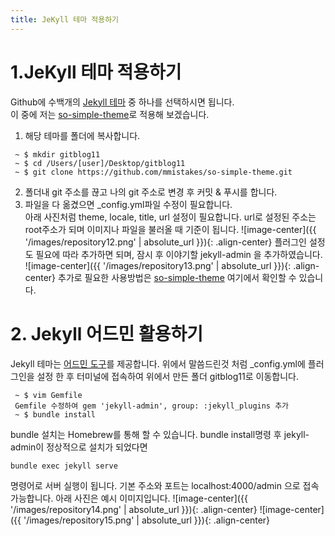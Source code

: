 ```yaml
---
title: JeKyll 테마 적용하기
---
```


# 1.JeKyll 테마 적용하기

Github에 수백개의 [Jekyll 테마](https://github.com/topics/jekyll-theme) 중 하나를 선택하시면 됩니다.<br>
이 중에 저는 [so-simple-theme](https://github.com/mmistakes/so-simple-theme)로 적용해 보겠습니다.

1. 해당 테마를 폴더에 복사합니다.
```
 ~ $ mkdir gitblog11
 ~ $ cd /Users/[user]/Desktop/gitblog11
 ~ $ git clone https://github.com/mmistakes/so-simple-theme.git
```
2. 폴더내 git 주소를 끊고 나의 git 주소로 변경 후 커밋 & 푸시를 합니다.
3. 파일을 다 옮겼으면 _config.yml파일 수정이 필요합니다.  
아래 사진처럼 theme, locale, title, url 설정이 필요합니다.
url로 설정된 주소는 root주소가 되며 이미지나  파일을 불러올 때 기준이 됩니다.
![image-center]({{ '/images/repository12.png' | absolute_url }}){: .align-center}
플러그인 설정도 필요에 따라 추가하면 되며, 잠시 후 이야기할 jekyll-admin 을 추가하였습니다.
![image-center]({{ '/images/repository13.png' | absolute_url }}){: .align-center}
추가로 필요한 사용방법은 [so-simple-theme](https://github.com/mmistakes/so-simple-theme) 여기에서 확인할 수 있습니다.

# 2. Jekyll 어드민 활용하기
Jekyll 테마는 [어드민 도구](https://github.com/jekyll/jekyll-admin)를 제공합니다. 위에서 말씀드린것 처럼 _config.yml에 플러그인을 설정 한 후 터미널에 접속하여 위에서 만든 폴더 gitblog11로 이동합니다.
```
 ~ $ vim Gemfile
 Gemfile 수정하여 gem 'jekyll-admin', group: :jekyll_plugins 추가
 ~ $ bundle install
```
bundle 설치는 Homebrew를 통해 할 수 있습니다.
bundle install명령 후 jekyll-admin이 정상적으로 설치가 되었다면
```
bundle exec jekyll serve
```
명령어로 서버 실행이 됩니다. 기본 주소와 포트는 localhost:4000/admin 으로 접속가능합니다.
아래 사진은 예시 이미지입니다.
![image-center]({{ '/images/repository14.png' | absolute_url }}){: .align-center}
![image-center]({{ '/images/repository15.png' | absolute_url }}){: .align-center}